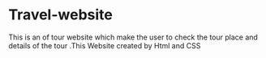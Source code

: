 # Travel-website
This is an of tour website which make the user to check the tour place and details of the tour .This Website created by Html and CSS

